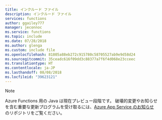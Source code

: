 ```yaml
---
title: インクルード ファイル
description: インクルード ファイル
services: functions
author: ggailey777
manager: jeconnoc
ms.service: functions
ms.topic: include
ms.date: 07/28/2018
ms.author: glenga
ms.custom: include file
ms.openlocfilehash: 81805a88eb272c915780c58705527ab9e9d58d24
ms.sourcegitcommit: 35ceadc616f09dd3c88377a7f6f4d068e23cceec
ms.translationtype: HT
ms.contentlocale: ja-JP
ms.lasthandoff: 08/08/2018
ms.locfileid: "39623121"
---
```

> [!NOTE] 
> Azure Functions 用の Java は現在プレビュー段階です。 破壊的変更やお知らせを含む重要な更新プログラムを受け取るには、[Azure App Service のお知らせ](https://github.com/Azure/app-service-announcements/issues)のリポジトリをご覧ください。  